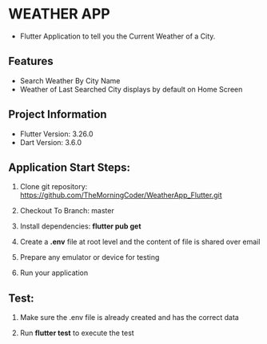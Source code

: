 # WEATHER APP
* Flutter Application to tell you the Current Weather of a City.

## Features
* Search Weather By City Name
* Weather of Last Searched City displays by default on Home Screen

## Project Information
* Flutter Version: 3.26.0
* Dart Version: 3.6.0

## Application Start Steps:

1. Clone git repository: https://github.com/TheMorningCoder/WeatherApp_Flutter.git

2. Checkout To Branch: master

3. Install dependencies: **flutter pub get**

4. Create a **.env** file at root level and the content of file is shared over email

5. Prepare any emulator or device for testing

6. Run your application

## Test:

1. Make sure the .env file is already created and has the correct data

2. Run **flutter test** to execute the test